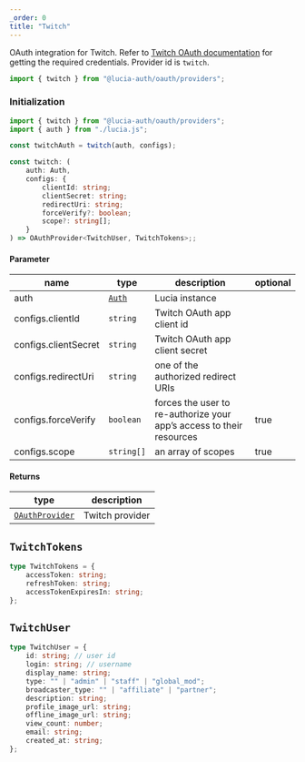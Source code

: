 ```yaml
---
_order: 0
title: "Twitch"
---
```


OAuth integration for Twitch. Refer to [Twitch OAuth documentation](https://dev.twitch.tv/docs/authentication) for getting the required credentials. Provider id is `twitch`.

```ts
import { twitch } from "@lucia-auth/oauth/providers";
```

### Initialization

```ts
import { twitch } from "@lucia-auth/oauth/providers";
import { auth } from "./lucia.js";

const twitchAuth = twitch(auth, configs);
```

```ts
const twitch: (
	auth: Auth,
	configs: {
		clientId: string;
		clientSecret: string;
		redirectUri: string;
		forceVerify?: boolean;
		scope?: string[];
	}
) => OAuthProvider<TwitchUser, TwitchTokens>;;
```

#### Parameter

| name                 | type                          | description                                                          | optional |
| -------------------- | ----------------------------- | -------------------------------------------------------------------- | -------- |
| auth                 | [`Auth`](/reference/lucia-auth/auth) | Lucia instance                                                       |          |
| configs.clientId     | `string`                      | Twitch OAuth app client id                                           |          |
| configs.clientSecret | `string`                      | Twitch OAuth app client secret                                       |          |
| configs.redirectUri  | `string`                      | one of the authorized redirect URIs                                  |          |
| configs.forceVerify  | `boolean`                     | forces the user to re-authorize your app’s access to their resources | true     |
| configs.scope        | `string[]`                    | an array of scopes                                                   | true     |

#### Returns

| type                                                           | description     |
| -------------------------------------------------------------- | --------------- |
| [`OAuthProvider`](/reference/oauth/oauthprovider) | Twitch provider |

## `TwitchTokens`

```ts
type TwitchTokens = {
	accessToken: string;
	refreshToken: string;
	accessTokenExpiresIn: string;
};
```

## `TwitchUser`

```ts
type TwitchUser = {
	id: string; // user id
	login: string; // username
	display_name: string;
	type: "" | "admin" | "staff" | "global_mod";
	broadcaster_type: "" | "affiliate" | "partner";
	description: string;
	profile_image_url: string;
	offline_image_url: string;
	view_count: number;
	email: string;
	created_at: string;
};
```
